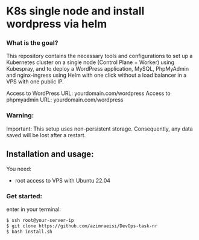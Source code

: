 # K8s single node and install wordpress via helm
### What is the goal?

This repository contains the necessary tools and configurations to set up a Kubernetes cluster on a single node (Control Plane + Worker) using Kubespray, and to deploy a WordPress application, MySQL, PhpMyAdmin and nginx-ingress using Helm with one click without a load balancer in a VPS with one public IP.

Access to WordPress URL: yourdomain.com/wordpress
Access to phpmyadmin URL: yourdomain.com/wordpress

### Warning:
Important: This setup uses non-persistent storage. Consequently, any data saved will be lost after a restart.

## Installation and usage:

You need:
  - root access to VPS with Ubuntu 22.04 

### Get started:
enter in your terminal:

```bash
$ ssh root@your-server-ip
$ git clone https://github.com/azimraeisi/DevOps-task-nr
$ bash install.sh
```
